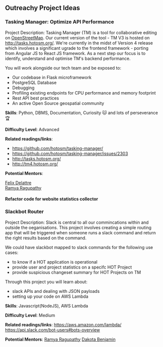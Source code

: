 ## Outreachy Project Ideas

### Tasking Manager: Optimize API Performance

Project Description: Tasking Manager (TM) is a tool for collaborative editing on [OpenStreetMap](https://openstreetmap.org/).
Our current version of the tool - TM V3 is hosted on http://tasks.hotosm.org/. We're currently in the midst of Version 4 release which involves a significant ugrade to the frontend framework - porting from Angular JS to React JS framework.
As a next step our focus is to identify, understand and optimise TM's backend performance.

You will work alongside our tech team and be exposed to:

* Our codebase in Flask microframework
* PostgreSQL Database
* Debugging
* Profiling existing endpoints for CPU performance and memory footprint
* Rest API best practices 
* An active Open Source geospatial community

 
**Skills**: Python, DBMS, Documentation, Curiosity :cat: and lots of perseverance :trophy: <br>

**Difficulty Level**: Advanced

**Related readings/links**: 

* https://github.com/hotosm/tasking-manager/ 
* https://github.com/hotosm/tasking-manager/issues/2303 
* http://tasks.hotosm.org/ 
* http://tm4.hotosm.org/ 


**Potential Mentors**:

[Felix Delattre](https://www.hotosm.org/people/felix-delattre/) <br>
[Ramya Ragupathy](https://www.hotosm.org/people/ramya-ragupathy/)


#### Refactor code for website statistics collector

### Slackbot Router

Project Description: Slack is central to all our commincations within and outside the oeganisations. This project involves creating a simple routing app that will be triggered when someone runs a slack command and return the right results based on the command.

We could have slackbot mapped to slack commands for the following use cases:

* to know if a HOT application is operational
* provide user and project statistics on a specifc HOT Project
* provide suspicious changeset summary for HOT Projects on TM

Through this project you will learn about:
* slack APIs and dealing with JSON payloads
* setting up your code on AWS Lambda

**Skills**: Javascript(NodeJS), AWS Lambda

**Difficulty Level**: Medium

**Related readings/links**:
https://aws.amazon.com/lambda/
https://api.slack.com/bot-users#bots-overview


**Potential Mentors**:
[Ramya Ragupathy](https://www.hotosm.org/people/ramya-ragupathy/)
[Dakota Benjamin](https://www.hotosm.org/people/dakota-benjamin/)
